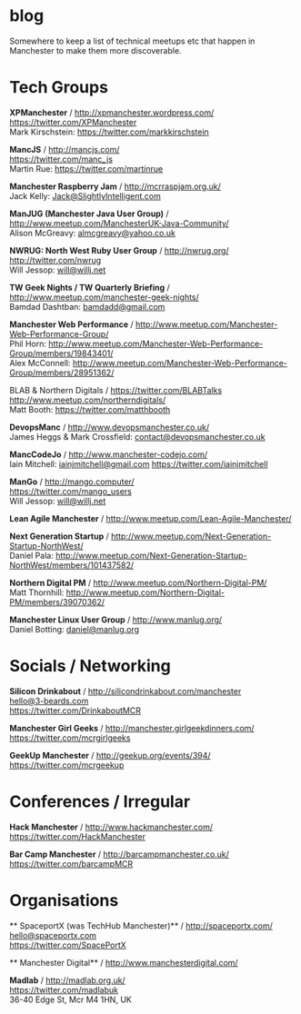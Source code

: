 blog
====

Somewhere to keep a list of technical meetups etc that happen in Manchester to make them more discoverable.

Tech Groups
===========

**XPManchester** / http://xpmanchester.wordpress.com/  
https://twitter.com/XPManchester  
Mark Kirschstein: https://twitter.com/markkirschstein

**MancJS** / http://mancjs.com/  
https://twitter.com/manc_js  
Martin Rue: https://twitter.com/martinrue

**Manchester Raspberry Jam** / http://mcrraspjam.org.uk/  
Jack Kelly: [Jack@SlightlyIntelligent.com](mailto:Jack@SlightlyIntelligent.com)

**ManJUG (Manchester Java User Group)** / http://www.meetup.com/ManchesterUK-Java-Community/  
Alison McGreavy: [almcgreavy@yahoo.co.uk](mailto:almcgreavy@yahoo.co.uk)

**NWRUG: North West Ruby User Group** / http://nwrug.org/  
http://twitter.com/nwrug  
Will Jessop: [will@willj.net](mailto:will@willj.net)

**TW Geek Nights / TW Quarterly Briefing** / http://www.meetup.com/manchester-geek-nights/  
Bamdad Dashtban: [bamdadd@gmail.com](mailto:bamdadd@gmail.com)

**Manchester Web Performance** / http://www.meetup.com/Manchester-Web-Performance-Group/  
Phil Horn: http://www.meetup.com/Manchester-Web-Performance-Group/members/19843401/  
Alex McConnell: http://www.meetup.com/Manchester-Web-Performance-Group/members/28951362/

BLAB & Northern Digitals / https://twitter.com/BLABTalks  
http://www.meetup.com/northerndigitals/  
Matt Booth: https://twitter.com/matthbooth

**DevopsManc** / http://www.devopsmanchester.co.uk/  
James Heggs & Mark Crossfield: [contact@devopsmanchester.co.uk](mailto:contact@devopsmanchester.co.uk)

**MancCodeJo** / http://www.manchester-codejo.com/  
Iain Mitchell: [iainjmitchell@gmail.com](mailto:iainjmitchell@gmail.com) https://twitter.com/iainjmitchell

**ManGo** / http://mango.computer/  
https://twitter.com/mango_users  
Will Jessop: [will@willj.net](mailto:will@willj.net)

**Lean Agile Manchester** / http://www.meetup.com/Lean-Agile-Manchester/

**Next Generation Startup** / http://www.meetup.com/Next-Generation-Startup-NorthWest/  
Daniel Pala: http://www.meetup.com/Next-Generation-Startup-NorthWest/members/101437582/

**Northern Digital PM** / http://www.meetup.com/Northern-Digital-PM/  
Matt Thornhill: http://www.meetup.com/Northern-Digital-PM/members/39070362/

**Manchester Linux User Group** / http://www.manlug.org/  
Daniel Botting: [daniel@manlug.org](mailto:daniel@manlug.org)


Socials / Networking
==

**Silicon Drinkabout** / http://silicondrinkabout.com/manchester  
[hello@3-beards.com](mailto:hello@3-beards.com)  
https://twitter.com/DrinkaboutMCR

**Manchester Girl Geeks** / http://manchester.girlgeekdinners.com/  
https://twitter.com/mcrgirlgeeks

**GeekUp Manchester** / http://geekup.org/events/394/  
https://twitter.com/mcrgeekup

Conferences / Irregular
==

**Hack Manchester** / http://www.hackmanchester.com/  
https://twitter.com/HackManchester

**Bar Camp Manchester** / http://barcampmanchester.co.uk/  
https://twitter.com/barcampMCR

Organisations
==

** SpaceportX (was TechHub Manchester)** / http://spaceportx.com/  
[hello@spaceportx.com](mailto:hello@spaceportx.com)  
https://twitter.com/SpacePortX

** Manchester Digital** / http://www.manchesterdigital.com/

**Madlab** / http://madlab.org.uk/  
https://twitter.com/madlabuk  
36-40 Edge St, Mcr M4 1HN, UK
